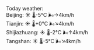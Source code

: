 Today weather:  
Beijing: ☀️   🌡️-5°C 🌬️→4km/h  
Tianjin: ☀️   🌡️+0°C 🌬️↘4km/h  
Shijiazhuang: ☀️   🌡️-2°C 🌬️↑4km/h  
Tangshan: ☀️   🌡️-5°C 🌬️↘4km/h  
